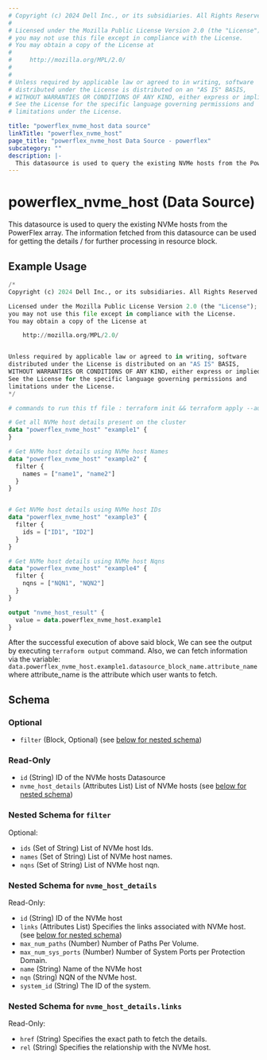 ```yaml
---
# Copyright (c) 2024 Dell Inc., or its subsidiaries. All Rights Reserved.
#
# Licensed under the Mozilla Public License Version 2.0 (the "License");
# you may not use this file except in compliance with the License.
# You may obtain a copy of the License at
#
#     http://mozilla.org/MPL/2.0/
#
#
# Unless required by applicable law or agreed to in writing, software
# distributed under the License is distributed on an "AS IS" BASIS,
# WITHOUT WARRANTIES OR CONDITIONS OF ANY KIND, either express or implied.
# See the License for the specific language governing permissions and
# limitations under the License.

title: "powerflex_nvme_host data source"
linkTitle: "powerflex_nvme_host"
page_title: "powerflex_nvme_host Data Source - powerflex"
subcategory: ""
description: |-
  This datasource is used to query the existing NVMe hosts from the PowerFlex array. The information fetched from this datasource can be used for getting the details / for further processing in resource block.
---
```


# powerflex_nvme_host (Data Source)

This datasource is used to query the existing NVMe hosts from the PowerFlex array. The information fetched from this datasource can be used for getting the details / for further processing in resource block.

## Example Usage

```terraform
/*
Copyright (c) 2024 Dell Inc., or its subsidiaries. All Rights Reserved.

Licensed under the Mozilla Public License Version 2.0 (the "License");
you may not use this file except in compliance with the License.
You may obtain a copy of the License at

    http://mozilla.org/MPL/2.0/


Unless required by applicable law or agreed to in writing, software
distributed under the License is distributed on an "AS IS" BASIS,
WITHOUT WARRANTIES OR CONDITIONS OF ANY KIND, either express or implied.
See the License for the specific language governing permissions and
limitations under the License.
*/

# commands to run this tf file : terraform init && terraform apply --auto-approve

# Get all NVMe host details present on the cluster
data "powerflex_nvme_host" "example1" {
}

# Get NVMe host details using NVMe host Names
data "powerflex_nvme_host" "example2" {
  filter {
    names = ["name1", "name2"]
  }
}


# Get NVMe host details using NVMe host IDs
data "powerflex_nvme_host" "example3" {
  filter {
    ids = ["ID1", "ID2"]
  }
}

# Get NVMe host details using NVMe host Nqns
data "powerflex_nvme_host" "example4" {
  filter {
    nqns = ["NQN1", "NQN2"]
  }
}

output "nvme_host_result" {
  value = data.powerflex_nvme_host.example1
}
```

After the successful execution of above said block, We can see the output by executing `terraform output` command. Also, we can fetch information via the variable: `data.powerflex_nvme_host.example1.datasource_block_name.attribute_name` where attribute_name is the attribute which user wants to fetch.

<!-- schema generated by tfplugindocs -->
## Schema

### Optional

- `filter` (Block, Optional) (see [below for nested schema](#nestedblock--filter))

### Read-Only

- `id` (String) ID of the NVMe hosts Datasource
- `nvme_host_details` (Attributes List) List of NVMe hosts (see [below for nested schema](#nestedatt--nvme_host_details))

<a id="nestedblock--filter"></a>
### Nested Schema for `filter`

Optional:

- `ids` (Set of String) List of NVMe host Ids.
- `names` (Set of String) List of NVMe host names.
- `nqns` (Set of String) List of NVMe host nqn.


<a id="nestedatt--nvme_host_details"></a>
### Nested Schema for `nvme_host_details`

Read-Only:

- `id` (String) ID of the NVMe host
- `links` (Attributes List) Specifies the links associated with NVMe host. (see [below for nested schema](#nestedatt--nvme_host_details--links))
- `max_num_paths` (Number) Number of Paths Per Volume.
- `max_num_sys_ports` (Number) Number of System Ports per Protection Domain.
- `name` (String) Name of the NVMe host
- `nqn` (String) NQN of the NVMe host.
- `system_id` (String) The ID of the system.

<a id="nestedatt--nvme_host_details--links"></a>
### Nested Schema for `nvme_host_details.links`

Read-Only:

- `href` (String) Specifies the exact path to fetch the details.
- `rel` (String) Specifies the relationship with the NVMe host.


